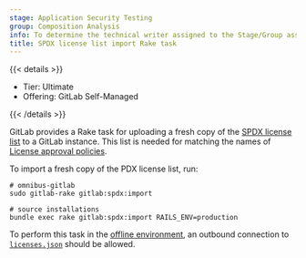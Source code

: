```yaml
---
stage: Application Security Testing
group: Composition Analysis
info: To determine the technical writer assigned to the Stage/Group associated with this page, see https://handbook.gitlab.com/handbook/product/ux/technical-writing/#assignments
title: SPDX license list import Rake task
---
```


{{< details >}}

- Tier: Ultimate
- Offering: GitLab Self-Managed

{{< /details >}}

GitLab provides a Rake task for uploading a fresh copy of the [SPDX license list](https://spdx.org/licenses/)
to a GitLab instance. This list is needed for matching the names of [License approval policies](../../user/compliance/license_approval_policies.md).

To import a fresh copy of the PDX license list, run:

```shell
# omnibus-gitlab
sudo gitlab-rake gitlab:spdx:import

# source installations
bundle exec rake gitlab:spdx:import RAILS_ENV=production
```

To perform this task in the [offline environment](../../user/application_security/offline_deployments/_index.md#defining-offline-environments),
an outbound connection to [`licenses.json`](https://spdx.org/licenses/licenses.json) should be
allowed.
